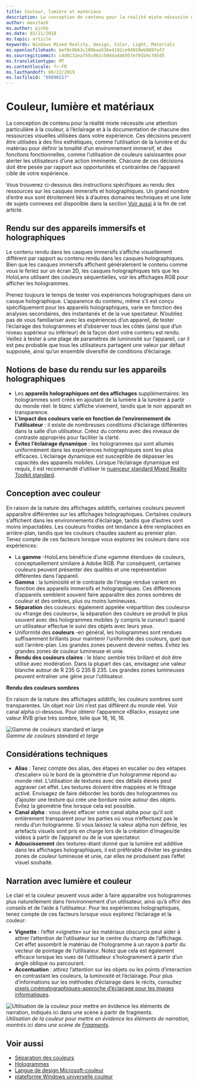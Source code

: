 ```yaml
---
title: Couleur, lumière et matériaux
description: La conception de contenu pour la réalité mixte nécessite une attention particulière à la couleur, à l’éclairage et à la documentation de chacune des ressources visuelles utilisées dans votre expérience.
author: mavitazk
ms.author: pinkb
ms.date: 03/21/2018
ms.topic: article
keywords: Windows Mixed Reality, design, Color, Light, Materials
ms.openlocfilehash: bef0c8b63c109baa536e4192ce94919eb888faf2
ms.sourcegitcommit: c4d0132ea755c861c504dad46957e791b9c705d5
ms.translationtype: MT
ms.contentlocale: fr-FR
ms.lasthandoff: 08/22/2019
ms.locfileid: "69896517"
---
```

# <a name="color-light-and-materials"></a>Couleur, lumière et matériaux

La conception de contenu pour la réalité mixte nécessite une attention particulière à la couleur, à l’éclairage et à la documentation de chacune des ressources visuelles utilisées dans votre expérience. Ces décisions peuvent être utilisées à des fins esthétiques, comme l’utilisation de la lumière et du matériau pour définir la tonalité d’un environnement immersif, et des fonctions fonctionnelles, comme l’utilisation de couleurs saisissantes pour alerter les utilisateurs d’une action imminente. Chacune de ces décisions doit être pesée par rapport aux opportunités et contraintes de l’appareil cible de votre expérience.

Vous trouverez ci-dessous des instructions spécifiques au rendu des ressources sur les casques immersifs et holographiques. Un grand nombre d’entre eux sont étroitement liés à d’autres domaines techniques et une liste de sujets connexes est disponible dans la section [Voir aussi](color,-light-and-materials.md#see-also) à la fin de cet article.

## <a name="rendering-on-immersive-vs-holographic-devices"></a>Rendu sur des appareils immersifs et holographiques

Le contenu rendu dans les casques immersifs s’affiche visuellement différent par rapport au contenu rendu dans les casques holographiques. Bien que les casques immersifs affichent généralement le contenu comme vous le feriez sur un écran 2D, les casques holographiques tels que les HoloLens utilisent des couleurs séquentielles, voir les affichages RGB pour afficher les hologrammes.

Prenez toujours le temps de tester vos expériences holographiques dans un casque holographique. L’apparence du contenu, même s’il est conçu spécifiquement pour les appareils holographiques, varie en fonction des analyses secondaires, des instantanés et de la vue spectateur. N’oubliez pas de vous familiariser avec les expériences d’un appareil, de tester l’éclairage des hologrammes et d’observer tous les côtés (ainsi que d’un niveau supérieur ou inférieur) de la façon dont votre contenu est rendu. Veillez à tester à une plage de paramètres de luminosité sur l’appareil, car il est peu probable que tous les utilisateurs partagent une valeur par défaut supposée, ainsi qu’un ensemble diversifié de conditions d’éclairage.

## <a name="fundamentals-of-rendering-on-holographic-devices"></a>Notions de base du rendu sur les appareils holographiques
* Les **appareils holographiques ont des affichages** supplémentaires: les hologrammes sont créés en ajoutant de la lumière à la lumière à partir du monde réel: le blanc s’affiche vivement, tandis que le noir apparaît en transparence.
* **L’impact des couleurs varie en fonction de l’environnement de l’utilisateur** : il existe de nombreuses conditions d’éclairage différentes dans la salle d’un utilisateur. Créez du contenu avec des niveaux de contraste appropriés pour faciliter la clarté.
* **Évitez l’éclairage dynamique** : les hologrammes qui sont allumés uniformément dans les expériences holographiques sont les plus efficaces. L’éclairage dynamique est susceptible de dépasser les capacités des appareils mobiles. Lorsque l’éclairage dynamique est requis, il est recommandé d’utiliser le [nuanceur standard Mixed Reality Toolkit standard](https://github.com/microsoft/MixedRealityToolkit-Unity/blob/mrtk_release/Documentation/README_MRTKStandardShader.md). 

## <a name="designing-with-color"></a>Conception avec couleur

En raison de la nature des affichages additifs, certaines couleurs peuvent apparaître différentes sur les affichages holographiques. Certaines couleurs s’affichent dans les environnements d’éclairage, tandis que d’autres sont moins impactables. Les couleurs froides ont tendance à être remplacées en arrière-plan, tandis que les couleurs chaudes sautent au premier plan. Tenez compte de ces facteurs lorsque vous explorez les couleurs dans vos expériences:
* La **gamme** -HoloLens bénéficie d’une «gamme étendue» de couleurs, conceptuellement similaire à Adobe RGB. Par conséquent, certaines couleurs peuvent présenter des qualités et une représentation différentes dans l’appareil.
* **Gamma** : la luminosité et le contraste de l’image rendue varient en fonction des appareils immersifs et holographiques. Ces différences d’appareils semblent souvent faire apparaître des zones sombres de couleur et des ombres, plus ou moins lumineuses.
* **Séparation** des couleurs: également appelée «répartition des couleurs» ou «frange des couleurs», la séparation des couleurs se produit le plus souvent avec des hologrammes mobiles (y compris le curseur) quand un utilisateur effectue le suivi des objets avec leurs yeux.
* Uniformité des **couleurs** -en général, les hologrammes sont rendues suffisamment brillants pour maintenir l’uniformité des couleurs, quel que soit l’arrière-plan. Les grandes zones peuvent devenir nettes. Évitez les grandes zones de couleur lumineuse et unie.
* **Rendu des couleurs claires** : le blanc semble très brillant et doit être utilisé avec modération. Dans la plupart des cas, envisagez une valeur blanche autour de R 235 G 235 B 235. Les grandes zones lumineuses peuvent entraîner une gêne pour l’utilisateur.

**Rendu des couleurs sombres**

En raison de la nature des affichages additifs, les couleurs sombres sont transparentes. Un objet noir Uni n’est pas différent du monde réel. Voir canal alpha ci-dessous. Pour obtenir l’apparence «Black», essayez une valeur RVB grise très sombre, telle que 16, 16, 16.

![Gamme de couleurs standard et large](images/640px-widegamut.png)<br>
*Gamme de couleurs standard et large*

## <a name="technical-considerations"></a>Considérations techniques
* **Alias** : Tenez compte des alias, des étapes en escalier ou des «étapes d’escalier» où le bord de la géométrie d’un hologramme répond au monde réel. L’utilisation de textures avec des détails élevés peut aggraver cet effet. Les textures doivent être mappées et le filtrage activé. Envisagez de faire déborder les bords des hologrammes ou d’ajouter une texture qui crée une bordure noire autour des objets. Évitez la géométrie fine lorsque cela est possible.
* **Canal alpha** : vous devez effacer votre canal alpha pour qu’il soit entièrement transparent pour les parties où vous n’effectuez pas le rendu d’un hologramme. Si vous laissez la valeur alpha non définie, les artefacts visuels sont pris en charge lors de la création d’images/de vidéos à partir de l’appareil ou de la vue spectateur.
* **Adoucissement** des textures-étant donné que la lumière est additive dans les affichages holographiques, il est préférable d’éviter les grandes zones de couleur lumineuse et unie, car elles ne produisent pas l’effet visuel souhaité.

## <a name="storytelling-with-light-and-color"></a>Narration avec lumière et couleur

Le clair et la couleur peuvent vous aider à faire apparaître vos hologrammes plus naturellement dans l’environnement d’un utilisateur, ainsi qu’à offrir des conseils et de l’aide à l’utilisateur. Pour les expériences holographiques, tenez compte de ces facteurs lorsque vous explorez l’éclairage et la couleur:
* **Vignette** : l’effet «vignette» sur les matériaux obscurcis peut aider à attirer l’attention de l’utilisateur sur le centre du champ de l’affichage. Cet effet assombrit le matériau de l’hologramme à un rayon à partir du vecteur de pointage de l’utilisateur. Notez que cela est également efficace lorsque les vues de l’utilisateur s’hologramment à partir d’un angle oblique ou parcourant.
* **Accentuation** : attirez l’attention sur les objets ou les points d’interaction en contrastant les couleurs, la luminosité et l’éclairage. Pour plus d’informations sur les méthodes d’éclairage dans le récits, consultez [pixels cinématographiques-approche d’éclairage pour les images informatiques](http://media.siggraph.org/education/cgsource/Archive/ConfereceCourses/S96/course30.pdf).

![Utilisation de la couleur pour mettre en évidence les éléments de narration, indiqués ici dans une scène à partir de fragments.](images/640px-fragments.jpg)<br>
*Utilisation de la couleur pour mettre en évidence les éléments de narration, montrés ici dans une scène de [Fragments](https://www.microsoft.com/p/fragments/9nblggh5ggm8).*

## <a name="see-also"></a>Voir aussi
* [Séparation des couleurs](hologram-stability.md#color-separation)
* [Hologrammes](hologram.md)
* [Langue de design Microsoft-couleur](https://www.microsoft.com/design/color)
* [plateforme Windows universelle couleur](https://docs.microsoft.com/windows/uwp/style/color)
